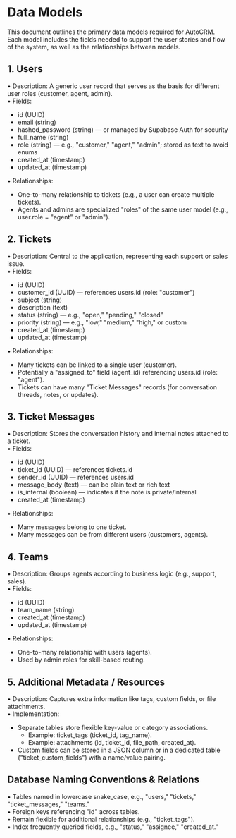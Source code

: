 # Data Models

This document outlines the primary data models required for AutoCRM. Each model includes the fields needed to support the user stories and flow of the system, as well as the relationships between models.

## 1. Users

• Description: A generic user record that serves as the basis for different user roles (customer, agent, admin).  
• Fields:  
  - id (UUID)  
  - email (string)  
  - hashed_password (string) — or managed by Supabase Auth for security  
  - full_name (string)  
  - role (string) — e.g., "customer," "agent," "admin"; stored as text to avoid enums  
  - created_at (timestamp)  
  - updated_at (timestamp)  

• Relationships:  
  - One-to-many relationship to tickets (e.g., a user can create multiple tickets).  
  - Agents and admins are specialized "roles" of the same user model (e.g., user.role = "agent" or "admin").  

## 2. Tickets

• Description: Central to the application, representing each support or sales issue.  
• Fields:  
  - id (UUID)  
  - customer_id (UUID) — references users.id (role: "customer")  
  - subject (string)  
  - description (text)  
  - status (string) — e.g., "open," "pending," "closed"  
  - priority (string) — e.g., "low," "medium," "high," or custom  
  - created_at (timestamp)  
  - updated_at (timestamp)  

• Relationships:  
  - Many tickets can be linked to a single user (customer).  
  - Potentially a "assigned_to" field (agent_id) referencing users.id (role: "agent").  
  - Tickets can have many "Ticket Messages" records (for conversation threads, notes, or updates).

## 3. Ticket Messages

• Description: Stores the conversation history and internal notes attached to a ticket.  
• Fields:  
  - id (UUID)  
  - ticket_id (UUID) — references tickets.id  
  - sender_id (UUID) — references users.id  
  - message_body (text) — can be plain text or rich text  
  - is_internal (boolean) — indicates if the note is private/internal  
  - created_at (timestamp)  

• Relationships:  
  - Many messages belong to one ticket.  
  - Many messages can be from different users (customers, agents).  

## 4. Teams

• Description: Groups agents according to business logic (e.g., support, sales).  
• Fields:  
  - id (UUID)  
  - team_name (string)  
  - created_at (timestamp)  
  - updated_at (timestamp)  

• Relationships:  
  - One-to-many relationship with users (agents).  
  - Used by admin roles for skill-based routing.

## 5. Additional Metadata / Resources

• Description: Captures extra information like tags, custom fields, or file attachments.  
• Implementation:  
  - Separate tables store flexible key-value or category associations.  
    - Example: ticket_tags (ticket_id, tag_name).  
    - Example: attachments (id, ticket_id, file_path, created_at).  
  - Custom fields can be stored in a JSON column or in a dedicated table ("ticket_custom_fields") with a name/value pairing.  

## Database Naming Conventions & Relations

• Tables named in lowercase snake_case, e.g., "users," "tickets," "ticket_messages," "teams."  
• Foreign keys referencing "id" across tables.  
• Remain flexible for additional relationships (e.g., "ticket_tags").  
• Index frequently queried fields, e.g., "status," "assignee," "created_at." 
